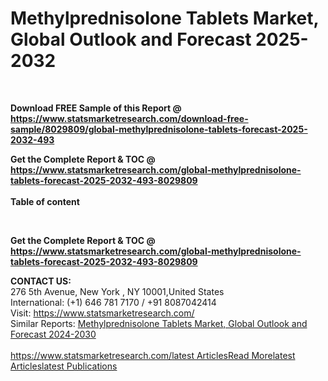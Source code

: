 <h1>Methylprednisolone Tablets Market, Global Outlook and Forecast 2025-2032</h1><br/><p><strong>Download FREE Sample of this Report @ <a href="https://www.statsmarketresearch.com/download-free-sample/8029809/global-methylprednisolone-tablets-forecast-2025-2032-493">https://www.statsmarketresearch.com/download-free-sample/8029809/global-methylprednisolone-tablets-forecast-2025-2032-493</a></strong></p><div><b>Get the Complete Report & TOC @ <a href="https://www.statsmarketresearch.com/global-methylprednisolone-tablets-forecast-2025-2032-493-8029809">https://www.statsmarketresearch.com/global-methylprednisolone-tablets-forecast-2025-2032-493-8029809</a></b></div><br><b>Table of content</b><p><br><div><b>Get the Complete Report & TOC @ <a href="https://www.statsmarketresearch.com/global-methylprednisolone-tablets-forecast-2025-2032-493-8029809">https://www.statsmarketresearch.com/global-methylprednisolone-tablets-forecast-2025-2032-493-8029809</a></b></div></p> <b>CONTACT US:</b><br>276 5th Avenue, New York , NY 10001,United States<br>International: (+1) 646 781 7170 / +91 8087042414<br>Visit: <a href="https://www.statsmarketresearch.com/">https://www.statsmarketresearch.com/</a><br>Similar Reports: <a href="https://www.statsmarketresearch.com/global-methylprednisolone-tablets-forecast-2025-2032-493-8029809">Methylprednisolone Tablets Market, Global Outlook and Forecast 2024-2030</a><br/><br/><a href="https://gyeongbokgung.com">https://www.statsmarketresearch.com/</a><a href="https://hallyeomaritime.com">latest Articles</a><a href="https://jingwansa.com">Read More</a><a href=https://nguoiviet.jp/">latest Articles</a><a href="https://www.intelmarketresearch.com/">latest Publications</a>